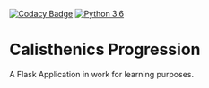 [![Codacy Badge](https://api.codacy.com/project/badge/Grade/9e4e621046f445dc802959bba24c67a4)](https://app.codacy.com/app/richi-sixt/calisthenics_progression?utm_source=github.com&utm_medium=referral&utm_content=richi-sixt/calisthenics_progression&utm_campaign=Badge_Grade_Dashboard) [![Python 3.6](https://img.shields.io/badge/python-3.6.7-blue.svg)](https://www.python.org/downloads/release/python-367/)

# Calisthenics Progression
A Flask Application in work for learning purposes.

